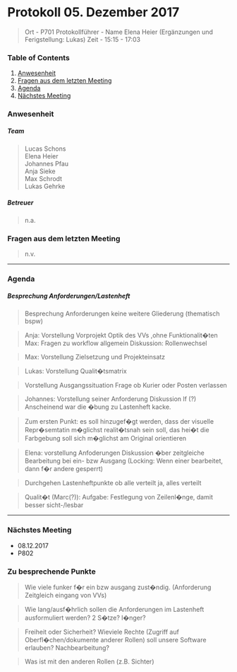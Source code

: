 # **Protokoll 05. Dezember 2017**

> Ort - P701
> Protokollführer - Name  Elena Heier (Ergänzungen und Ferigstellung: Lukas)
> Zeit - 15:15 - 17:03

### **Table of Contents**
1. [Anwesenheit](#Anwesenheit)
2. [Fragen aus dem letzten Meeting](#fragen-aus-dem-letzten-meeting)
3. [Agenda](#agenda)
4. [Nächstes Meeting](#nächstes-meeting)

### **Anwesenheit**
##### Team  
> Lucas Schons  
> Elena Heier  
> Johannes Pfau  
> Anja Sieke  
> Max Schrodt  
> Lukas Gehrke  

##### Betreuer
> n.a.
  
### **Fragen aus dem letzten Meeting**
> n.v.

---------------

### **Agenda**

##### Besprechung Anforderungen/Lastenheft
> Besprechung Anforderungen 
> keine weitere Gliederung (thematisch bspw)

> Anja: Vorstellung Vorprojekt
> Optik des VVs ,ohne Funktionalit�ten  
> Max: Fragen zu workflow allgemein
> Diskussion: Rollenwechsel

> Max: Vorstellung Zielsetzung und Projekteinsatz

> Lukas: Vorstellung Qualit�tsmatrix

> Vorstellung Ausgangssituation
> Frage ob Kurier oder Posten verlassen

> Johannes: Vorstellung seiner Anforderung
> Diskussion lf (?)
> Anscheinend war die �bung zu Lastenheft kacke.

> Zum ersten Punkt: es soll hinzugef�gt werden, dass der visuelle Repr�semtatin m�glichst realit�tsnah sein soll, das hei�t die Farbgebung soll sich m�glichst am Original orientieren


> Elena: vorstellung Anfoderungen
> Diskussion �ber zeitgleiche Bearbeitung bei ein- bzw Ausgang 
> (Locking: Wenn einer bearbeitet, dann f�r andere gesperrt)

> Durchgehen Lastenheftpunkte ob alle verteilt
> ja, alles verteilt

> Qualit�t (Marc(?)): Aufgabe: Festlegung von Zeilenl�nge, damit besser sicht-/lesbar

--------------

### **Nächstes Meeting**

* 08.12.2017
*  P802

### Zu besprechende Punkte

> Wie viele funker f�r ein bzw ausgang zust�ndig. (Anforderung Zeitgleich eingang von VVs)

> Wie lang/ausf�hrlich sollen die Anforderungen im Lastenheft ausformuliert werden? 2 S�tze? l�nger?

> Freiheit oder Sicherheit? Wieviele Rechte (Zugriff auf Oberfl�chen/dokumente anderer Rollen) soll unsere Software erlauben? Nachbearbeitung?

> Was ist mit den anderen Rollen (z.B. Sichter)

